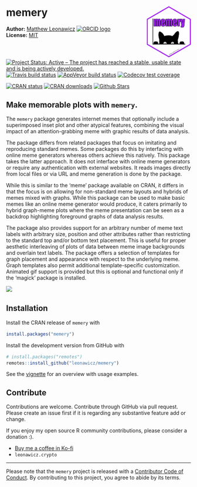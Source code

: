 
<!-- README.md is generated from README.Rmd. Please edit that file -->

# memery <img src="man/figures/logo.png" style="margin-left:10px;margin-bottom:5px;" width="120" align="right">

**Author:** [Matthew Leonawicz](https://github.com/leonawicz)
<a href="https://orcid.org/0000-0001-9452-2771" target="orcid.widget">
<img alt="ORCID logo" src="https://info.orcid.org/wp-content/uploads/2019/11/orcid_16x16.png" width="16" height="16" /></a>
<br/> **License:** [MIT](https://opensource.org/licenses/MIT)<br/>

[![Project Status: Active – The project has reached a stable, usable
state and is being actively
developed.](https://www.repostatus.org/badges/latest/active.svg)](https://www.repostatus.org/)
[![Travis build
status](https://travis-ci.org/leonawicz/memery.svg?branch=master)](https://travis-ci.org/leonawicz/memery)
[![AppVeyor build
status](https://ci.appveyor.com/api/projects/status/github/leonawicz/memery?branch=master&svg=true)](https://ci.appveyor.com/project/leonawicz/memery)
[![Codecov test
coverage](https://codecov.io/gh/leonawicz/memery/branch/master/graph/badge.svg)](https://codecov.io/gh/leonawicz/memery?branch=master)

[![CRAN
status](http://www.r-pkg.org/badges/version/memery)](https://cran.r-project.org/package=memery)
[![CRAN
downloads](http://cranlogs.r-pkg.org/badges/grand-total/memery)](https://cran.r-project.org/package=memery)
[![Github
Stars](https://img.shields.io/github/stars/leonawicz/memery.svg?style=social&label=Github)](https://github.com/leonawicz/memery)

## Make memorable plots with `memery`.

The `memery` package generates internet memes that optionally include a
superimposed inset plot and other atypical features, combining the
visual impact of an attention-grabbing meme with graphic results of data
analysis.

The package differs from related packages that focus on imitating and
reproducing standard memes. Some packages do this by interfacing with
online meme generators whereas others achieve this natively. This
package takes the latter approach. It does not interface with online
meme generators or require any authentication with external websites. It
reads images directly from local files or via URL and meme generation is
done by the package.

While this is similar to the ‘meme’ package available on CRAN, it
differs in that the focus is on allowing for non-standard meme layouts
and hybrids of memes mixed with graphs. While this package can be used
to make basic memes like an online meme generator would produce, it
caters primarily to hybrid graph-meme plots where the meme presentation
can be seen as a backdrop highlighting foreground graphs of data
analysis results.

The package also provides support for an arbitrary number of meme text
labels with arbitrary size, position and other attributes rather than
restricting to the standard top and/or bottom text placement. This is
useful for proper aesthetic interleaving of plots of data between meme
image backgrounds and overlain text labels. The package offers a
selection of templates for graph placement and appearance with respect
to the underlying meme. Graph templates also permit additional
template-specific customization. Animated gif support is provided but
this is optional and functional only if the ‘magick’ package is
installed.

![](https://leonawicz.github.io/memery/articles/meme4d.jpg)

## Installation

Install the CRAN release of `memery` with

``` r
install.packages("memery")
```

Install the development version from GitHub with

``` r
# install.packages("remotes")
remotes::install_github("leonawicz/memery")
```

See the
[vignette](https://leonawicz.github.io/memery/articles/memery.html) for
an overview with usage examples.

## Contribute

Contributions are welcome. Contribute through GitHub via pull request.
Please create an issue first if it is regarding any substantive feature
add or change.

If you enjoy my open source R community contributions, please consider a
donation :).

  - [Buy me a coffee in Ko-fi](https://ko-fi.com/leonawicz)
  - `leonawicz.crypto`

-----

Please note that the `memery` project is released with a [Contributor
Code of
Conduct](https://github.com/leonawicz/memery/blob/master/CODE_OF_CONDUCT.md).
By contributing to this project, you agree to abide by its terms.
